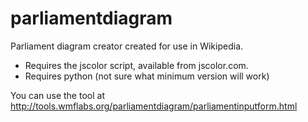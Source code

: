 # parliamentdiagram
Parliament diagram creator created for use in Wikipedia.

* Requires the jscolor script, available from jscolor.com.
* Requires python (not sure what minimum version will work)

You can use the tool at http://tools.wmflabs.org/parliamentdiagram/parliamentinputform.html 
